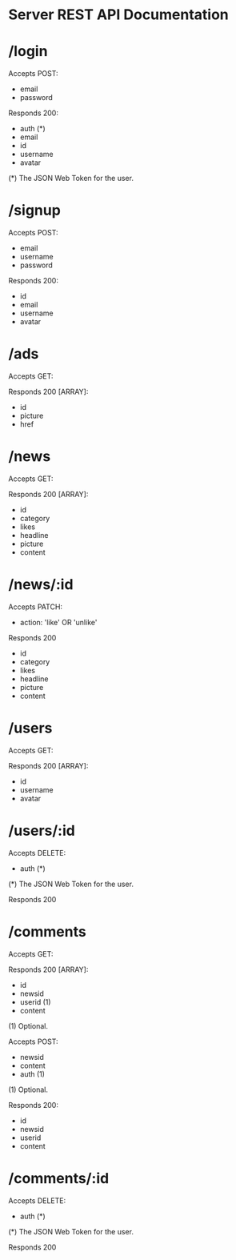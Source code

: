 # Server REST API Documentation

# /login

Accepts POST:

- email
- password

Responds 200:

- auth (*)
- email
- id
- username
- avatar

(*) The JSON Web Token for the user.
 
# /signup

Accepts POST:

- email
- username
- password

Responds 200:

- id
- email
- username
- avatar

# /ads

Accepts GET:

Responds 200 [ARRAY]:

- id
- picture
- href

# /news

Accepts GET:

Responds 200 [ARRAY]:

- id
- category
- likes
- headline
- picture
- content

# /news/:id

Accepts PATCH:

- action: 'like' OR 'unlike'

Responds 200

- id
- category
- likes
- headline
- picture
- content

# /users

Accepts GET:

Responds 200 [ARRAY]:

- id
- username
- avatar

# /users/:id

Accepts DELETE:

- auth (*)

(*) The JSON Web Token for the user.

Responds 200

# /comments

Accepts GET:

Responds 200 [ARRAY]:

- id
- newsid
- userid (1)
- content

(1) Optional.

Accepts POST:

- newsid
- content
- auth (1)

(1) Optional.

Responds 200:

- id
- newsid
- userid
- content

# /comments/:id

Accepts DELETE:

- auth (*)

(*) The JSON Web Token for the user.

Responds 200
